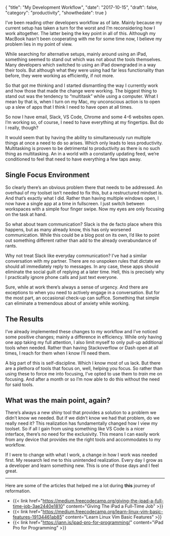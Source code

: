 {
  "title": "My Development Workflow",
  "date": "2017-10-15",
  "draft": false,
  "category": "productivity",
  "showthedate": true
}

I’ve been reading other developers workflow as of late. Mainly because my current setup has taken a turn for the worst and I’m reconsidering how I work altogether. The latter being the key point in all of this. Although my MacBook hasn’t been cooperating with me for some time now, I believe my problem lies in my point of view.

While searching for alternative setups, mainly around using an iPad, something seemed to stand out which was not about the tools themselves. Many developers which switched to using an iPad downgraded in a way their tools. But although what they were using had far less functionality than before, they were working as efficiently, if not more.

So that got me thinking and I started dismantling the way I currently work and how those that made the change were working. The biggest thing to stand out was the tendency to “multitask” while using a computer. What I mean by that is, when I turn on my Mac, my unconscious action is to open up a slew of apps that I think I need to have open at all times.

So now I have email, Slack, VS Code, Chrome and some 4-6 websites open. I’m working so, of course, I need to have everything at my fingertips. But do I really, though?

It would seem that by having the ability to simultaneously run multiple things at once a need to do so arises. Which only leads to less productivity. Multitasking is proven to be detrimental to productivity as there is no such thing as multitasking. An in a world with a constantly updating feed, we’re conditioned to feel that need to have everything a few taps away.

## Single Focus Environment
So clearly there’s an obvious problem there that needs to be addressed. An overhaul of my toolset isn’t needed to fix this, but a restructured mindset is. And that’s exactly what I did. Rather than having multiple windows open, I now have a single app at a time in fullscreen. I just switch between workspaces with a simple four finger swipe. Now my eyes are only focusing on the task at hand.

So what about team communication? Slack is the de facto place where this happens, but as many already know, this has only worsened communication. While this could be a blog post on its own, I’d like to point out something different rather than add to the already overabundance of rants.

Why not treat Slack like everyday communication? I’ve had a similar conversation with my partner. There are no unspoken rules that dictate we should all immediately reply to messages. In any case, these apps should eliminate the social guilt of replying at a later time. Hell, this is precisely why I practically ignore phone calls and just text everyone. 

Sure, while at work there’s always a sense of urgency. And there are exceptions to when you need to actively engage in a conversation. But for the most part, an occasional check-up can suffice. Something that simple can eliminate a tremendous about of anxiety while working.

## The Results
I’ve already implemented these changes to my workflow and I’ve noticed some positive changes; mainly a difference in efficiency. While only having one app taking my full attention, I also limit myself to only pull-up additional tools when needed. Rather than having Stackoverflow or Dash open at all times, I reach for them when I know I’ll need them.

A big part of this is self-discipline. Which I know most of us lack. But there are a plethora of tools that focus on, well, helping you focus. So rather than using these to force me into focusing, I’ve opted to use them to *train* me on focusing. And after a month or so I’m now able to do this without the need for said tools.

## What was the main point, again?
There’s always a new shiny tool that provides a solution to a problem we didn’t know we needed. But if we didn’t know we had that problem, do we really need it? This realization has fundamentally changed how I view my toolset. So if all I gain from using something like VS Code is a nicer interface, there’s no need for the exclusivity. This means I can easily work from any device that provides me the right tools and accommodates to my workflow.

If I were to change with what I work, a change in how I work was needed first. My research led me to this unintended realization. Every day I grow as a developer and learn something new. This is one of those days and I feel great.

---

Here are some of the articles that helped me a lot during **this** journey of reformation.

* {{< link href="https://medium.freecodecamp.org/giving-the-ipad-a-full-time-job-3ae2440e1810" content="Giving The iPad a Full-Time Job" >}}
* {{< link href="https://medium.freecodecamp.org/learn-linux-vim-basic-features-19134461ab85" content="Learn Linux Vim Basic Features" >}}
* {{< link href="https://jann.is/ipad-pro-for-programming/" content="iPad Pro for Programming" >}}